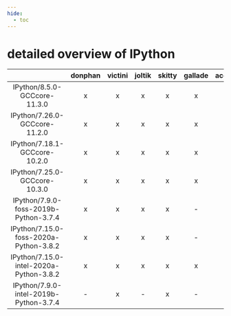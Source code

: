 ```yaml
---
hide:
  - toc
---
```


detailed overview of IPython
============================

| |donphan|victini|joltik|skitty|gallade|accelgor|swalot|doduo|
| :---: | :---: | :---: | :---: | :---: | :---: | :---: | :---: | :---: |
|IPython/8.5.0-GCCcore-11.3.0|x|x|x|x|x|x|x|x|
|IPython/7.26.0-GCCcore-11.2.0|x|x|x|x|x|x|x|x|
|IPython/7.18.1-GCCcore-10.2.0|x|x|x|x|x|x|x|x|
|IPython/7.25.0-GCCcore-10.3.0|x|x|x|x|x|x|x|x|
|IPython/7.9.0-foss-2019b-Python-3.7.4|x|x|x|x|-|-|x|x|
|IPython/7.15.0-foss-2020a-Python-3.8.2|x|x|x|x|-|-|x|x|
|IPython/7.15.0-intel-2020a-Python-3.8.2|x|x|x|x|x|x|x|x|
|IPython/7.9.0-intel-2019b-Python-3.7.4|-|x|-|x|-|-|-|x|

